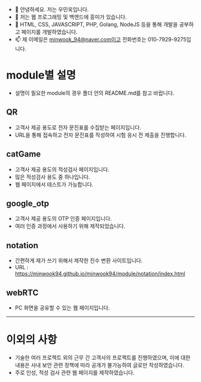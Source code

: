 - 👋 안녕하세요. 저는 우민욱입니다.
- 👀 저는 웹 프로그래밍 및 백엔드에 흥미가 있습니다.
- 🌱 HTML, CSS, JAVASCRIPT, PHP, Golang, NodeJS 등을 통해 개발을 공부하고 페이지를 개발하였습니다.
- 📫 제 이메일은 minwook_94@naver.com이고 전화번호는 010-7929-9275입니다.

# module별 설명
- 설명이 필요한 module의 경우 폴더 안의 README.md를 참고 바랍니다.

## QR
- 고객사 제공 용도로 전자 문진표를 수집받는 페이지입니다.
- URL을 통해 접속하고 전자 문진표를 작성하여 시험 응시 전 제출을 진행합니다.

## catGame
- 고객사 제공 용도의 적성검사 페이지입니다.
- 많은 적성검사 용도 중 하나입니다.
- 웹 페이지에서 테스트가 가능합니다.

## google_otp
- 고객사 제공 용도의 OTP 인증 페이지입니다.
- 여러 인증 과정에서 사용하기 위해 제작되었습니다.

## notation
- 간편하게 제가 쓰기 위해서 제작한 진수 변환 사이트입니다.
- URL : https://minwook94.github.io/minwook94/module/notation/index.html

## webRTC
- PC 화면을 공유할 수 있는 웹 페이지입니다.


----------------------------------------

# 이외의 사항
- 기술한 여러 프로젝트 외의 근무 간 고객사의 프로젝트를 진행하였으며, 이에 대한 내용은 사내 보안 관련 정책에 따라 공개가 불가능하여 글로만 작성하였습니다.
- 주로 인성, 적성 검사 관련 웹 페이지를 제작하였습니다.

